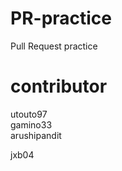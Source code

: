 # PR-practice  
Pull Request practice

contributor  
======    
utouto97  
gamino33  
arushipandit

jxb04
